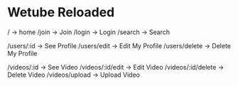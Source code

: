 # Wetube Reloaded

/ -> home
/join -> Join
/login -> Login
/search -> Search

/users/:id -> See Profile
/users/edit -> Edit My Profile
/users/delete -> Delete My Profile

/videos/:id -> See Video
/videos/:id/edit -> Edit Video
/videos/:id/delete -> Delete Video
/videos/upload -> Upload Video  